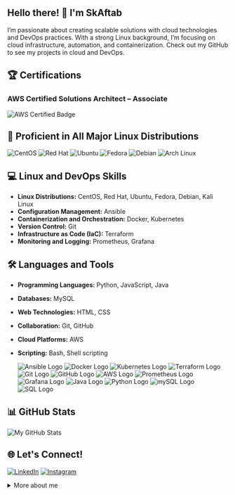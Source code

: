 <!-- Gif Section (moved to the right) -->
## Hello there! 👋 I'm SkAftab

<!-- About Me Section -->
I’m passionate about creating scalable solutions with cloud technologies and DevOps practices. With a strong Linux background, I’m focusing on cloud infrastructure, automation, and containerization. Check out my GitHub to see my projects in cloud and DevOps.

<!-- Certifications Section -->
## 🏆 Certifications

### AWS Certified Solutions Architect – Associate  
![AWS Certified Badge](https://images.credly.com/size/240x240/images/0e284c3f-5164-4b21-8660-0d84737941bc/image.png)

<!-- Animated Servers Showcase Section -->
## 🚀 Proficient in All Major Linux Distributions

![CentOS](https://img.icons8.com/?size=50&id=_blXzVtROzHQ&format=png) ![Red Hat](https://img.icons8.com/?size=50&id=ZbBhBW0N2q3D&format=png) ![Ubuntu](https://img.icons8.com/?size=50&id=63208&format=png) ![Fedora](https://img.icons8.com/?size=50&id=101665&format=png) ![Debian](https://img.icons8.com/?size=50&id=17838&format=png) ![Arch Linux](https://img.icons8.com/?size=50&id=13443&format=png)

<!-- Linux and DevOps Skills Section -->
## 💻 Linux and DevOps Skills

- **Linux Distributions:** CentOS, Red Hat, Ubuntu, Fedora, Debian, Kali Linux
- **Configuration Management:** Ansible
- **Containerization and Orchestration:** Docker, Kubernetes
- **Version Control:** Git
- **Infrastructure as Code (IaC):** Terraform
- **Monitoring and Logging:** Prometheus, Grafana

<!-- Languages and Tools Section -->
## 🛠️ Languages and Tools

- **Programming Languages:** Python, JavaScript, Java
- **Databases:** MySQL
- **Web Technologies:** HTML, CSS
- **Collaboration:** Git, GitHub
- **Cloud Platforms:** AWS
- **Scripting:** Bash, Shell scripting
  
  <!-- logos -->
  ![Ansible Logo](https://img.icons8.com/?size=38&id=SJNUZD3A4el4&format=png)
  ![Docker Logo](https://img.icons8.com/?size=38&id=22813&format=png)
  ![Kubernetes Logo](https://img.icons8.com/?size=38&id=cvzmaEA4kC0o&format=png)
  ![Terraform Logo](https://img.icons8.com/?size=38&id=kEkT1u7zTDk5&format=png)
![Git Logo](https://img.icons8.com/?size=38&id=20906&format=png)
![GitHub Logo](https://img.icons8.com/?size=38&id=AZOZNnY73haj&format=png)
![AWS Logo](https://img.icons8.com/?size=38&id=wU62u24brJ44&format=png&color=1A6DFF,C822FF)
![Prometheus Logo](https://img.icons8.com/?size=38&id=Ei4ZhVQvIMHE&format=png)
![Grafana Logo](https://img.icons8.com/?size=38&id=9uVrNMu3Zx1K&format=png)
![Java Logo](https://img.icons8.com/?size=38&id=Pd2x9GWu9ovX&format=png)
![Python Logo](https://img.icons8.com/?size=38&id=13441&format=png)
![mySQL Logo](https://img.icons8.com/?size=38&id=UFXRpPFebwa2&format=png)
![SQL Logo](https://img.icons8.com/?size=38&id=ldAV1F3sx1VI&format=png)

<!-- GitHub Stats Section -->
## 📊 GitHub Stats

![My GitHub Stats](https://github-readme-stats.vercel.app/api?username=skaftab-in&show_icons=true&theme=radical)

<!-- Contact Section -->
## 🌐 Let's Connect!

[![LinkedIn](https://img.icons8.com/?size=38&id=13930&format=png)](http://www.linkedin.com/in/sk-aftab-428b15259)
[![Instagram](https://img.icons8.com/?size=38&id=32323&format=png)](https://www.instagram.com/skaftab.in?igsh=cnp0dGZyNzMxOHhh)

<!-- Footer Section -->
<details>
  <summary>More about me</summary>
  
  <!-- Additional Details Section -->
  I am constantly exploring new technologies, seeking opportunities to optimize workflows, and enhancing my skills to deliver high-quality solutions. Feel free to explore more about my projects, contributions, and achievements!

  <!-- Fun Facts Section -->
  ### Fun Facts
  
  - 🌱 I believe in lifelong learning.
  - 🎸 I enjoy playing the VideoGame during my free time.
</details>


